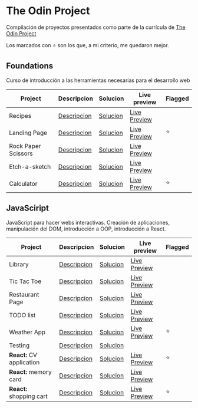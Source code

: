 # The Odin Project

Compilación de proyectos presentados como parte de la currícula de [The Odin Project](https://www.theodinproject.com/)

Los marcados con &#x2b50; son los que, a mi criterio, me quedaron mejor.

## Foundations

Curso de introducción a las herramientas necesarias para el desarrollo web

| Project             | Descripcion                                                                           | Solucion                                                          | Live preview                                                         | Flagged  |
| ------------------- | ------------------------------------------------------------------------------------- | ----------------------------------------------------------------- | -------------------------------------------------------------------- | -------- |
| Recipes             | [Descripcion](https://www.theodinproject.com/lessons/foundations-recipes)             | [Solucion](https://github.com/yagopajarino/top-recipes)           | [Live Preview](https://yagopajarino.github.io/top-recipes)           |          |
| Landing Page        | [Descripcion](https://www.theodinproject.com/lessons/foundations-landing-page)        | [Solucion](https://github.com/yagopajarino/top-landingPage)       | [Live Preview](https://yagopajarino.github.io/top-landingPage)       | &#x2b50; |
| Rock Paper Scissors | [Descripcion](https://www.theodinproject.com/lessons/foundations-rock-paper-scissors) | [Solucion](https://github.com/yagopajarino/top-rockPaperScissors) | [Live Preview](https://yagopajarino.github.io/top-rockPaperScissors) |          |
| Etch-a-sketch       | [Descripcion](https://www.theodinproject.com/lessons/foundations-etch-a-sketch)       | [Solucion](https://github.com/yagopajarino/top-etchASketch)       | [Live Preview](https://yagopajarino.github.io/top-etchASketch)       |          |
| Calculator          | [Descripcion](https://www.theodinproject.com/lessons/foundations-calculator)          | [Solucion](https://github.com/yagopajarino/top-calculator)        | [Live Preview](https://yagopajarino.github.io/top-calculator)        | &#x2b50; |

## JavaSciript

JavaScript para hacer webs interactivas. Creación de aplicaciones, manipulación del DOM, introducción a OOP, introducción a React.

| Project                   | Descripcion                                                                                 | Solucion                                                       | Live preview                                                      | Flagged  |
| ------------------------- | ------------------------------------------------------------------------------------------- | -------------------------------------------------------------- | ----------------------------------------------------------------- | -------- |
| Library                   | [Descripcion](https://www.theodinproject.com/lessons/node-path-javascript-library)          | [Solucion](https://github.com/yagopajarino/top-library)        | [Live Preview](https://yagopajarino.github.io/top-library)        |          |
| Tic Tac Toe               | [Descripcion](https://www.theodinproject.com/lessons/node-path-javascript-tic-tac-toe)      | [Solucion](https://github.com/yagopajarino/top-ticTacToe)      | [Live Preview](https://yagopajarino.github.io/top-ticTacToe)      |          |
| Restaurant Page           | [Descripcion](https://www.theodinproject.com/lessons/node-path-javascript-restaurant-page)  | [Solucion](https://github.com/yagopajarino/top-restaurantPage) | [Live Preview](https://yagopajarino.github.io/top-restaurantPage) |          |
| TODO list                 | [Descripcion](https://www.theodinproject.com/lessons/node-path-javascript-todo-list)        | [Solucion](https://github.com/yagopajarino/top-todoList)       | [Live Preview](https://yagopajarino.github.io/top-todoList)       |          |
| Weather App               | [Descripcion](https://www.theodinproject.com/lessons/node-path-javascript-weather-app)      | [Solucion](https://github.com/yagopajarino/top-weatherApp)     | [Live Preview](https://yagopajarino.github.io/top-weatherApp)     | &#x2b50; |
| Testing                   | [Descripcion](https://www.theodinproject.com/lessons/node-path-javascript-testing-practice) | [Solucion](https://github.com/yagopajarino/top-TDDbasics)      |                                                                   |          |
| **React:** CV application | [Descripcion](https://www.theodinproject.com/lessons/node-path-javascript-cv-application)   | [Solucion](https://github.com/yagopajarino/top-reactCVProject) | [Live Preview](https://yagopajarino.github.io/top-reactCVProject) | &#x2b50; |
| **React:** memory card    | [Descripcion](https://www.theodinproject.com/lessons/node-path-javascript-memory-card)      | [Solucion](https://github.com/yagopajarino/top-memoryCard)     | [Live Preview](https://yagopajarino.github.io/top-memoryCard)     |          |
| **React:** shopping cart  | [Descripcion](https://www.theodinproject.com/lessons/node-path-javascript-shopping-cart)    | [Solucion](https://github.com/yagopajarino/top-shoppingCart)   | [Live Preview](https://yagopajarino.github.io/top-shoppingCart)   | &#x2b50; |

